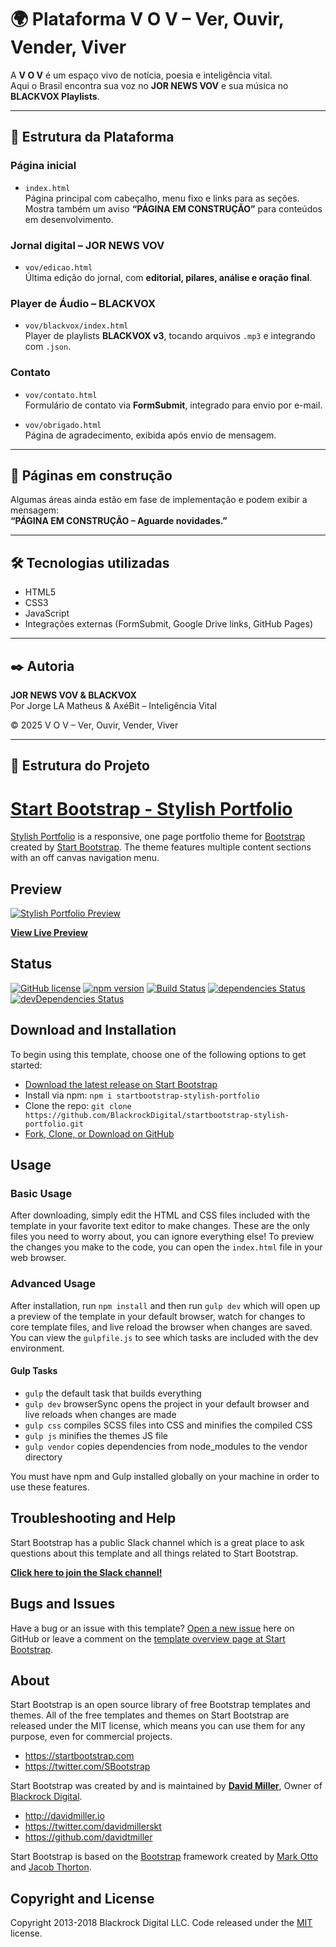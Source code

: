 # 🌍 Plataforma V O V – Ver, Ouvir, Vender, Viver  

A **V O V** é um espaço vivo de notícia, poesia e inteligência vital.  
Aqui o Brasil encontra sua voz no **JOR NEWS VOV** e sua música no **BLACKVOX Playlists**.  

---

## 📌 Estrutura da Plataforma  

### Página inicial  
- `index.html`  
  Página principal com cabeçalho, menu fixo e links para as seções.  
  Mostra também um aviso **“PÁGINA EM CONSTRUÇÃO”** para conteúdos em desenvolvimento.  

### Jornal digital – JOR NEWS VOV  
- `vov/edicao.html`  
  Última edição do jornal, com **editorial, pilares, análise e oração final**.  

### Player de Áudio – BLACKVOX  
- `vov/blackvox/index.html`  
  Player de playlists **BLACKVOX v3**, tocando arquivos `.mp3` e integrando com `.json`.  

### Contato  
- `vov/contato.html`  
  Formulário de contato via **FormSubmit**, integrado para envio por e-mail.  

- `vov/obrigado.html`  
  Página de agradecimento, exibida após envio de mensagem.  

---

## 🚧 Páginas em construção  
Algumas áreas ainda estão em fase de implementação e podem exibir a mensagem:  
**“PÁGINA EM CONSTRUÇÃO – Aguarde novidades.”**  

---

## 🛠️ Tecnologias utilizadas  
- HTML5  
- CSS3  
- JavaScript  
- Integrações externas (FormSubmit, Google Drive links, GitHub Pages)  

---

## ✒️ Autoria  
**JOR NEWS VOV & BLACKVOX**  
Por Jorge LA Matheus & AxéBit – Inteligência Vital  

© 2025 V O V – Ver, Ouvir, Vender, Viver

---

## 📂 Estrutura do Projeto




# [Start Bootstrap - Stylish Portfolio](https://startbootstrap.com/template-overviews/stylish-portfolio/)

[Stylish Portfolio](http://startbootstrap.com/template-overviews/stylish-portfolio/) is a responsive, one page portfolio theme for [Bootstrap](http://getbootstrap.com/) created by [Start Bootstrap](http://startbootstrap.com/). The theme features multiple content sections with an off canvas navigation menu.

## Preview

[![Stylish Portfolio Preview](https://startbootstrap.com/assets/img/templates/stylish-portfolio.jpg)](https://blackrockdigital.github.io/startbootstrap-stylish-portfolio/)

**[View Live Preview](https://blackrockdigital.github.io/startbootstrap-stylish-portfolio/)**

## Status

[![GitHub license](https://img.shields.io/badge/license-MIT-blue.svg)](https://raw.githubusercontent.com/BlackrockDigital/startbootstrap-stylish-portfolio/master/LICENSE)
[![npm version](https://img.shields.io/npm/v/startbootstrap-stylish-portfolio.svg)](https://www.npmjs.com/package/startbootstrap-stylish-portfolio)
[![Build Status](https://travis-ci.org/BlackrockDigital/startbootstrap-stylish-portfolio.svg?branch=master)](https://travis-ci.org/BlackrockDigital/startbootstrap-stylish-portfolio)
[![dependencies Status](https://david-dm.org/BlackrockDigital/startbootstrap-stylish-portfolio/status.svg)](https://david-dm.org/BlackrockDigital/startbootstrap-stylish-portfolio)
[![devDependencies Status](https://david-dm.org/BlackrockDigital/startbootstrap-stylish-portfolio/dev-status.svg)](https://david-dm.org/BlackrockDigital/startbootstrap-stylish-portfolio?type=dev)

## Download and Installation

To begin using this template, choose one of the following options to get started:
* [Download the latest release on Start Bootstrap](https://startbootstrap.com/template-overviews/stylish-portfolio/)
* Install via npm: `npm i startbootstrap-stylish-portfolio`
* Clone the repo: `git clone https://github.com/BlackrockDigital/startbootstrap-stylish-portfolio.git`
* [Fork, Clone, or Download on GitHub](https://github.com/BlackrockDigital/startbootstrap-stylish-portfolio)

## Usage

### Basic Usage

After downloading, simply edit the HTML and CSS files included with the template in your favorite text editor to make changes. These are the only files you need to worry about, you can ignore everything else! To preview the changes you make to the code, you can open the `index.html` file in your web browser.

### Advanced Usage

After installation, run `npm install` and then run `gulp dev` which will open up a preview of the template in your default browser, watch for changes to core template files, and live reload the browser when changes are saved. You can view the `gulpfile.js` to see which tasks are included with the dev environment.

#### Gulp Tasks

- `gulp` the default task that builds everything
- `gulp dev` browserSync opens the project in your default browser and live reloads when changes are made
- `gulp css` compiles SCSS files into CSS and minifies the compiled CSS
- `gulp js` minifies the themes JS file
- `gulp vendor` copies dependencies from node_modules to the vendor directory

You must have npm and Gulp installed globally on your machine in order to use these features.

## Troubleshooting and Help

Start Bootstrap has a public Slack channel which is a great place to ask questions about this template and all things related to Start Bootstrap.

**[Click here to join the Slack channel!](https://startbootstrap-slack.herokuapp.com/)**

## Bugs and Issues

Have a bug or an issue with this template? [Open a new issue](https://github.com/BlackrockDigital/startbootstrap-stylish-portfolio/issues) here on GitHub or leave a comment on the [template overview page at Start Bootstrap](http://startbootstrap.com/template-overviews/stylish-portfolio/).

## About

Start Bootstrap is an open source library of free Bootstrap templates and themes. All of the free templates and themes on Start Bootstrap are released under the MIT license, which means you can use them for any purpose, even for commercial projects.

* https://startbootstrap.com
* https://twitter.com/SBootstrap

Start Bootstrap was created by and is maintained by **[David Miller](http://davidmiller.io/)**, Owner of [Blackrock Digital](http://blackrockdigital.io/).

* http://davidmiller.io
* https://twitter.com/davidmillerskt
* https://github.com/davidtmiller

Start Bootstrap is based on the [Bootstrap](http://getbootstrap.com/) framework created by [Mark Otto](https://twitter.com/mdo) and [Jacob Thorton](https://twitter.com/fat).

## Copyright and License

Copyright 2013-2018 Blackrock Digital LLC. Code released under the [MIT](https://github.com/BlackrockDigital/startbootstrap-stylish-portfolio/blob/gh-pages/LICENSE) license.
